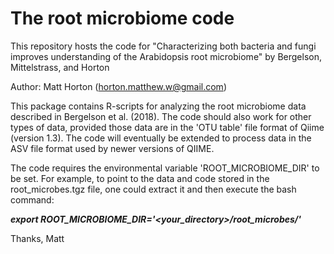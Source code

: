 # The root microbiome code

This repository hosts the code for "Characterizing both bacteria and fungi improves understanding of the Arabidopsis root
microbiome" by Bergelson, Mittelstrass, and Horton

Author: Matt Horton (horton.matthew.w@gmail.com)

This package contains R-scripts for analyzing the root microbiome data described in Bergelson et al. (2018). The code should also work for other types of data, provided those data are in the 'OTU table' file format of Qiime (version 1.3). The code will eventually be extended to process data in the ASV file format used by newer versions of QIIME.

The code requires the environmental variable 'ROOT_MICROBIOME_DIR' to be set. For example, to point to the data and code stored in the root_microbes.tgz file, one could extract it and then execute the bash command:

***export ROOT_MICROBIOME_DIR='<your_directory>/root_microbes/'***

Thanks,
Matt
